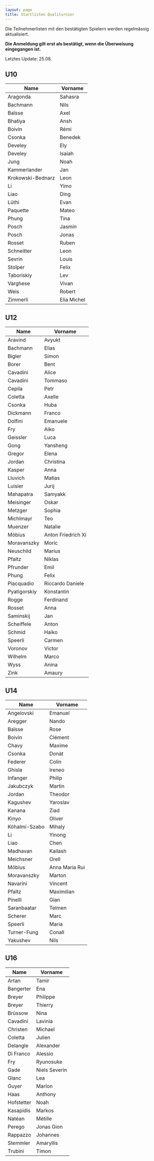 ```yaml
---
layout: page
title: Startlisten Qualiturnier
---
```


Die Teilnehmerlisten mit den bestätigten Spielern werden regelmässig aktualisiert.

**Die Anmeldung gilt erst als bestätigt, wenn die Überweisung eingegangen ist.**

Letztes Update: 25.08.

## U10

| Name              | Vorname    |
|-------------------|------------|
| Aragonda          | Sahasra    |
| Bachmann          | Nils       |
| Baïsse            | Axel       |
| Bhatiya           | Ansh       |
| Boivin            | Rémi       |
| Csonka            | Benedek    |
| Develey           | Ely        |
| Develey           | Isaiah     |
| Jung              | Noah       |
| Kammerlander      | Jan        |
| Krokowski-Bednarz | Leon       |
| Li                | Yimo       |
| Liao              | Ding       |
| Lüthi             | Evan       |
| Paquette          | Mateo      |
| Phung             | Tina       |
| Posch             | Jasmin     |
| Posch             | Jonas      |
| Rosset            | Ruben      |
| Schneitter        | Leon       |
| Sevrin            | Louis      |
| Stolper           | Felix      |
| Taboriskiy        | Lev        |
| Varghese          | Vivan      |
| Weis              | Robert     |
| Zimmerli          | Elia Michel|



## U12

| Name         | Vorname           |
|--------------|-------------------|
| Aravind      | Avyukt            |
| Bachmann     | Elias             |
| Bigler       | Simon             |
| Borer        | Bent              |
| Cavadini     | Alice             |
| Cavadini     | Tommaso           |
| Cepila       | Petr              |
| Coletta      | Axelle            |
| Csonka       | Huba              |
| Dickmann     | Franco            |
| Dolfini      | Emanuele          |
| Fry          | Aiko              |
| Geissler     | Luca              |
| Gong         | Yansheng          |
| Gregor       | Elena             |
| Jordan       | Christina         |
| Kasper       | Anna              |
| Lluvich      | Matias            |
| Luisier      | Jurij             |
| Mahapatra    | Samyakk           |
| Meisinger    | Oskar             |
| Metzger      | Sophia            |
| Michlmayr    | Teo               |
| Muenzer      | Natalie           |
| Möbius       | Anton Friedrich Xi|
| Moravanszky  | Moric             |
| Neuschild    | Marius            |
| Pfaltz       | Niklas            |
| Pfrunder     | Emil              |
| Phung        | Felix             |
| Piacquadio   | Riccardo Daniele  |
| Pyatigorskiy | Konstantin        |
| Rogge        | Ferdinand         |
| Rosset       | Anna              |
| Saminskij    | Jan               |
| Scheiffele   | Anton             |
| Schmid       | Haiko             |
| Speerli      | Carmen            |
| Voronov      | Victor            |
| Wilhelm      | Marco             |
| Wyss         | Anina             |
| Zink         | Amaury            |


## U14

| Name          | Vorname          |
|---------------|------------------|
| Angelovski    | Emanuel          |
| Aregger       | Nando            |
| Baïsse        | Rose             |
| Boivin        | Clément          |
| Chavy         | Maxime           |
| Csonka        | Donàt            |
| Federer       | Colin            |
| Ghisla        | Ireneo           |
| Infanger      | Philip           |
| Jakubczyk     | Martin           |
| Jordan        | Theodor          |
| Kagushev      | Yaroslav         |
| Kanana        | Ziad             |
| Kinyo         | Oliver           |
| Köhalmi-Szabo | Mihaly           |
| Li            | Yinong           |
| Liao          | Chen             |
| Madhavan      | Kailash          |
| Meichsner     | Orell            |
| Möbius        | Anna Maria Rui   |
| Moravanszky   | Marton           |
| Navarini      | Vincent          |
| Pfaltz        | Maximilian       |
| Pinelli       | Gian             |
| Saranbaatar   | Telmen           |
| Scherer       | Marc             |
| Speerli       | Maria            |
| Turner-Fung   | Conall           |
| Yakushev      | Nils             |


## U16

| Name       | Vorname        |
|------------|----------------|
| Artan      | Tamir          |
| Bangerter  | Ena            |
| Breyer     | Philippe       |
| Breyer     | Thierry        |
| Brüssow    | Nina           |
| Cavadini   | Lavinia        |
| Christen   | Michael        |
| Coletta    | Julien         |
| Delangle   | Alexander      |
| Di Franco  | Alessio        |
| Fry        | Ryunosuke      |
| Gade       | Niels Severin  |
| Glanc      | Lea            |
| Guyer      | Marlon         |
| Haas       | Anthony        |
| Hofstetter | Noah           |
| Kasapidis  | Markos         |
| Natéan     | Métille        |
| Perego     | Jonas Gion     |
| Rappazzo   | Johannes       |
| Stemmler   | Amaryllis      |
| Trubini    | Timon          |



